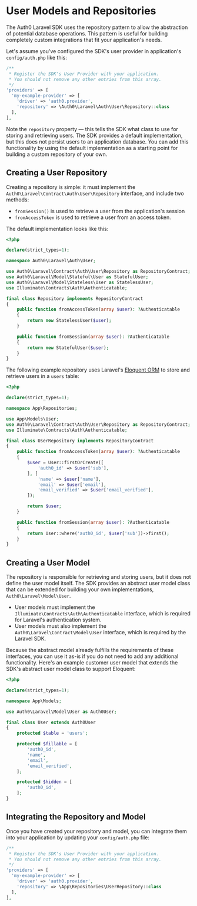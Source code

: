 # User Models and Repositories

The Auth0 Laravel SDK uses the repository pattern to allow the abstraction of potential database operations. This pattern is useful for building completely custom integrations that fit your application's needs.

Let's assume you've configured the SDK's user provider in application's `config/auth.php` like this:

```php
/**
 * Register the SDK's User Provider with your application.
 * You should not remove any other entries from this array.
 */
'providers' => [
  'my-example-provider' => [
    'driver' => 'auth0.provider',
    'repository' => \Auth0\Laravel\Auth\User\Repository::class
  ],
],
```

Note the `repository` property — this tells the SDK what class to use for storing and retrieving users. The SDK provides a default implementation, but this does not persist users to an application database. You can add this functionality by using the default implementation as a starting point for building a custom repository of your own.

## Creating a User Repository

Creating a repository is simple: it must implement the `Auth0\Laravel\Contract\Auth\User\Repository` interface, and include two methods:

- `fromSession()` is used to retrieve a user from the application's session
- `fromAccessToken` is used to retrieve a user from an access token.

The default implementation looks like this:

```php
<?php

declare(strict_types=1);

namespace Auth0\Laravel\Auth\User;

use Auth0\Laravel\Contract\Auth\User\Repository as RepositoryContract;
use Auth0\Laravel\Model\Stateful\User as StatefulUser;
use Auth0\Laravel\Model\Stateless\User as StatelessUser;
use Illuminate\Contracts\Auth\Authenticatable;

final class Repository implements RepositoryContract
{
    public function fromAccessToken(array $user): ?Authenticatable
    {
        return new StatelessUser($user);
    }

    public function fromSession(array $user): ?Authenticatable
    {
        return new StatefulUser($user);
    }
}
```

The following example repository uses Laravel's [Eloquent ORM](https://laravel.com/docs/eloquent) to store and retrieve users in a `users` table:

```php
<?php

declare(strict_types=1);

namespace App\Repositories;

use App\Models\User;
use Auth0\Laravel\Contract\Auth\User\Repository as RepositoryContract;
use Illuminate\Contracts\Auth\Authenticatable;

final class UserRepository implements RepositoryContract
{
    public function fromAccessToken(array $user): ?Authenticatable
    {
        $user = User::firstOrCreate([
            'auth0_id' => $user['sub'],
        ], [
            'name' => $user['name'],
            'email' => $user['email'],
            'email_verified' => $user['email_verified'],
        ]);

        return $user;
    }

    public function fromSession(array $user): ?Authenticatable
    {
        return User::where('auth0_id', $user['sub'])->first();
    }
}
```

## Creating a User Model

The repository is responsible for retrieving and storing users, but it does not define the user model itself. The SDK provides an abstract user model class that can be extended for building your own implementations, `Auth0\Laravel\Model\User`.

- User models must implement the `Illuminate\Contracts\Auth\Authenticatable` interface, which is required for Laravel's authentication system.
- User models must also implement the `Auth0\Laravel\Contract\Model\User` interface, which is required by the Laravel SDK.

Because the abstract model already fulfills the requirements of these interfaces, you can use it as-is if you do not need to add any additional functionality. Here's an example customer user model that extends the SDK's abstract user model class to support Eloquent:

```php
<?php

declare(strict_types=1);

namespace App\Models;

use Auth0\Laravel\Model\User as Auth0User;

final class User extends Auth0User
{
    protected $table = 'users';

    protected $fillable = [
        'auth0_id',
        'name',
        'email',
        'email_verified',
    ];

    protected $hidden = [
        'auth0_id',
    ];
}
```

## Integrating the Repository and Model

Once you have created your repository and model, you can integrate them into your application by updating your `config/auth.php` file:

```php
/**
 * Register the SDK's User Provider with your application.
 * You should not remove any other entries from this array.
 */
'providers' => [
  'my-example-provider' => [
    'driver' => 'auth0.provider',
    'repository' => \App\Repositories\UserRepository::class
  ],
],
